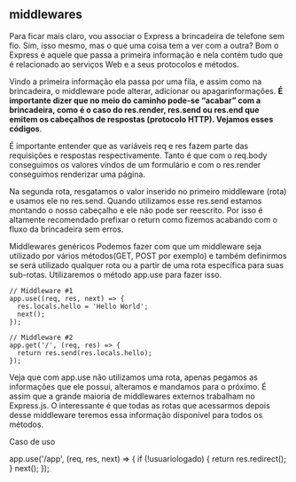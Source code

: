 ## middlewares

Para ficar mais claro, vou associar o Express a brincadeira de telefone sem fio. Sim, isso mesmo, mas o que uma coisa tem a ver com a outra? Bom o Express é aquele que passa a primeira informação e nela contém tudo que é relacionado ao serviços Web e a seus protocolos e métodos.

Vindo a primeira informação ela passa por uma fila, e assim como na brincadeira, o middleware pode alterar, adicionar ou apagarinformações. **É importante dizer que no meio do caminho pode-se “acabar” com a brincadeira, como é o caso do res.render, res.send ou res.end que emitem os cabeçalhos de respostas (protocolo HTTP). Vejamos esses códigos**.

É importante entender que as variáveis req e res fazem parte das requisições e respostas respectivamente. Tanto é que com o req.body conseguimos os valores vindos de um formulário e com o res.render conseguimos renderizar uma página.

Na segunda rota, resgatamos o valor inserido no primeiro middleware (rota) e usamos ele no res.send.  Quando utilizamos esse res.send estamos montando o nosso cabeçalho e ele não pode ser reescrito. Por isso é altamente recomendado prefixar o return como fizemos acabando com o fluxo da brincadeira sem erros.

Middlewares genéricos
Podemos fazer com que um middleware seja utilizado por vários métodos(GET, POST por exemplo) e também definirmos se será utilizado qualquer rota ou a partir de uma rota específica para suas sub-rotas. Utilizaremos o método app.use para fazer isso.

```
// Middleware #1
app.use((req, res, next) => {
  res.locals.hello = 'Hello World';
  next();
}); 

// Middleware #2
app.get('/', (req, res) => {
  return res.send(res.locals.hello);
});
```

Veja que com app.use não utilizamos uma rota, apenas pegamos as informações que ele possui, alteramos e mandamos para o próximo. É assim que a grande maioria de middlewares externos trabalham no Express.js. O interessante é que todas as rotas que acessarmos depois desse middleware teremos essa informação disponível para todos os métodos.

Caso de uso

app.use('/app', (req, res, next) => {
  if (!usuariologado) {
    return res.redirect();
  }
  next();
});